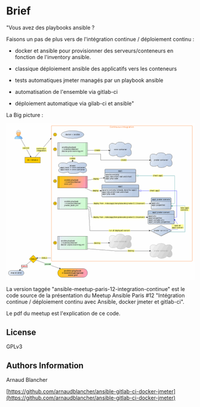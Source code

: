Brief
=====


"Vous avez des playbooks ansible ?

Faisons un pas de plus vers de l'intégration continue / déploiement continu :

* docker et ansible pour provisionner des serveurs/conteneurs en fonction de l'inventory ansible.

* classique déploiement ansible des applicatifs vers les conteneurs

* tests automatiques jmeter managés par un playbook ansible

* automatisation de l'ensemble via gitlab-ci

* déploiement automatique via gilab-ci et ansible"

La Big picture :

![ci/cd big picture](./doc/ci.gif)

La version taggée "ansible-meetup-paris-12-integration-continue" est le code source de la présentation du Meetup Ansible Paris #12 "Intégration continue / déploiement continu avec Ansible, docker jmeter et gitlab-ci".

Le pdf du meetup est l'explication de ce code.

License
-------

GPLv3

Authors Information
------------------

Arnaud Blancher

[https://github.com/arnaudblancher/ansible-gitlab-ci-docker-jmeter](https://github.com/arnaudblancher/ansible-gitlab-ci-docker-jmeter)


